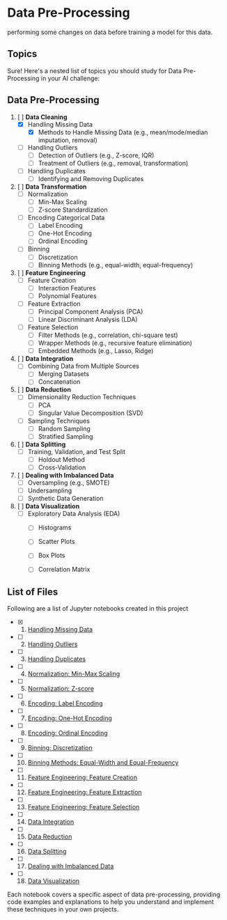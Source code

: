 # Data Pre-Processing

performing some changes on data before training a model for this data.

## Topics

Sure! Here's a nested list of topics you should study for Data Pre-Processing in your AI challenge:

## Data Pre-Processing

1. [ ] **Data Cleaning**
   - [x] Handling Missing Data
     - [x] Methods to Handle Missing Data (e.g., mean/mode/median imputation, removal)
   - [ ] Handling Outliers
     - [ ] Detection of Outliers (e.g., Z-score, IQR)
     - [ ] Treatment of Outliers (e.g., removal, transformation)
   - [ ] Handling Duplicates
     - [ ] Identifying and Removing Duplicates

2. [ ] **Data Transformation**
   - [ ] Normalization
     - [ ] Min-Max Scaling
     - [ ] Z-score Standardization
   - [ ] Encoding Categorical Data
     - [ ] Label Encoding
     - [ ] One-Hot Encoding
     - [ ] Ordinal Encoding
   - [ ] Binning
     - [ ] Discretization
     - [ ] Binning Methods (e.g., equal-width, equal-frequency)

3. [ ] **Feature Engineering**
   - [ ] Feature Creation
     - [ ] Interaction Features
     - [ ] Polynomial Features
   - [ ] Feature Extraction
     - [ ] Principal Component Analysis (PCA)
     - [ ] Linear Discriminant Analysis (LDA)
   - [ ] Feature Selection
     - [ ] Filter Methods (e.g., correlation, chi-square test)
     - [ ] Wrapper Methods (e.g., recursive feature elimination)
     - [ ] Embedded Methods (e.g., Lasso, Ridge)

4. [ ] **Data Integration**
   - [ ] Combining Data from Multiple Sources
     - [ ] Merging Datasets
     - [ ] Concatenation

5. [ ] **Data Reduction**
   - [ ] Dimensionality Reduction Techniques
     - [ ] PCA
     - [ ] Singular Value Decomposition (SVD)
   - [ ] Sampling Techniques
     - [ ] Random Sampling
     - [ ] Stratified Sampling

6. [ ] **Data Splitting**
   - [ ] Training, Validation, and Test Split
     - [ ] Holdout Method
     - [ ] Cross-Validation

7. [ ] **Dealing with Imbalanced Data**
   - [ ] Oversampling (e.g., SMOTE)
   - [ ] Undersampling
   - [ ] Synthetic Data Generation

8. [ ] **Data Visualization**
   - [ ] Exploratory Data Analysis (EDA)
     - [ ] Histograms
     - [ ] Scatter Plots
     - [ ] Box Plots
     - [ ] Correlation Matrix


## List of Files

Following are a list of Jupyter notebooks created in this project

- [x] 1. [Handling Missing Data](1-handling-missing-data.ipynb)
- [ ] 2. [Handling Outliers](2-handling-outliers.ipynb)
- [ ] 3. [Handling Duplicates](3-handling-duplicates.ipynb)
- [ ] 4. [Normalization: Min-Max Scaling](4-normilization-min-max.ipynb)
- [ ] 5. [Normalization: Z-score](5-normilization-z-score.ipynb)
- [ ] 6. [Encoding: Label Encoding](6-encoding-label-encoding.ipynb)
- [ ] 7. [Encoding: One-Hot Encoding](7-encoding-one-hot-encoding.ipynb)
- [ ] 8. [Encoding: Ordinal Encoding](8-encoding-ordinal-encoding.ipynb)
- [ ] 9. [Binning: Discretization](9-binning-discretization.ipynb)
- [ ] 10. [Binning Methods: Equal-Width and Equal-Frequency](10-binning-methods-equal-width--equal-frequency.ipynb)
- [ ] 11. [Feature Engineering: Feature Creation](11-fe-feature-creation.ipynb)
- [ ] 12. [Feature Engineering: Feature Extraction](12-fe-feature-extraction.ipynb)
- [ ] 13. [Feature Engineering: Feature Selection](13-fe-feature-selection.ipynb)
- [ ] 14. [Data Integration](14-data-integration.ipynb)
- [ ] 15. [Data Reduction](15-data-reduction.ipynb)
- [ ] 16. [Data Splitting](16-data-splitting.ipynb)
- [ ] 17. [Dealing with Imbalanced Data](17-dealing-with-imbalanced-data.ipynb)
- [ ] 18. [Data Visualization](18-data-visualization.ipynb)

Each notebook covers a specific aspect of data pre-processing, providing code examples and explanations to help you understand and implement these techniques in your own projects.
